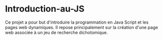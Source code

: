 # Introduction-au-JS
Ce projet a pour but d'introduire la programmation en Java Script et les pages web dynamiques. Il repose principalement sur la création d'une page web associée à un jeu de recherche dichotomique.
